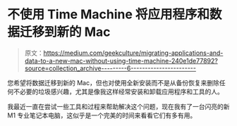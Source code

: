 # 不使用 Time Machine 将应用程序和数据迁移到新的 Mac

> 原文：<https://medium.com/geekculture/migrating-applications-and-data-to-a-new-mac-without-using-time-machine-240e1de77892?source=collection_archive---------6----------------------->

您希望将数据迁移到新的 Mac，但也对使用全新安装而不是从备份恢复来删除任何不必要的垃圾感兴趣，尤其是像我这样经常安装和卸载应用程序和工具的人。

我最近一直在尝试一些工具和过程来帮助解决这个问题，现在我有了一台闪亮的新 M1 专业笔记本电脑，这似乎是一个完美的时间来看看它们有多有用。